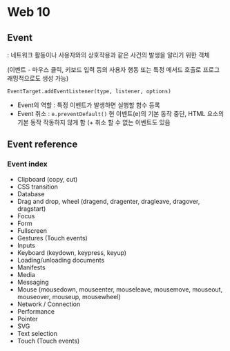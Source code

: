 # Web 10

## Event

: 네트워크 활동이나 사용자와의 상호작용과 같은 사건의 발생을 알리기 위한 객체

(이벤트 - 마우스 클릭, 키보드 입력 등의 사용자 행동 또는 특정 메서드 호출로 프로그래밍적으로도 생성 가능)

`EventTarget.addEventListener(type, listener, options)`

-   Event의 역할 : 특정 이벤트가 발생하면 실행할 함수 등록
-   Event 취소 : `e.preventDefault()` 현 이벤트(e)의 기본 동작 중단, HTML 요소의 기본 동작 작동하지 않게 함 (+ 취소 할 수 없는 이벤트도 있음

## Event reference

### Event index

-   Clipboard (copy, cut)
-   CSS transition
-   Database
-   Drag and drop, wheel (dragend, dragenter, dragleave, dragover, dragstart)
-   Focus
-   Form
-   Fullscreen
-   Gestures (Touch events)
-   Inputs
-   Keyboard (keydown, keypress, keyup)
-   Loading/unloading documents
-   Manifests
-   Media
-   Messaging
-   Mouse (mousedown, mouseenter, mouseleave, mousemove, mouseout, mouseover, mouseup, mousewheel)
-   Network / Connection
-   Performance
-   Pointer
-   SVG
-   Text selection
-   Touch (Touch events)
